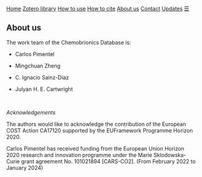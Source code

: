 <html>
<head>
<meta name="viewport" content="width=device-width, initial-scale=1">
<link rel="stylesheet" href="styles.css">
<link rel="stylesheet" href="https://cdnjs.cloudflare.com/ajax/libs/font-awesome/4.7.0/css/font-awesome.min.css">
<link rel="alternate" type="application/rss+xml" title="Chemobrionics Database" href="https://cpimentelguerra.com/new-chemDB/feed.xml" />
  
<div class="topnav" id="myTopnav">
  <a href="https://cpimentelguerra.com/new-chemDB/" class="menu-link">Home</a>
  <a href="https://cpimentelguerra.com/new-chemDB/zotero" class="menu-link">Zotero library</a>
  <a href="https://cpimentelguerra.com/new-chemDB/howtouse" class="menu-link">How to use</a>
  <a href="https://cpimentelguerra.com/new-chemDB/howtocite" class="menu-link">How to cite</a>
  <a href="https://cpimentelguerra.com/new-chemDB/about" class="menu-link">About us</a>
  <a href="https://cpimentelguerra.com/#contact" class="menu-link">Contact</a>
  <a href="https://cpimentelguerra.com/new-chemDB/updates" class="menu-link">Updates</a>
  <a href="javascript:void(0);" style="font-size:15px;" class="icon" onclick="myFunction()">&#9776;</a>
</div>

<script>
  function myFunction() {
    var x = document.getElementById("myTopnav");
    if (x.className === "topnav") {
      x.className += " responsive";
    } else {
      x.className = "topnav";
    }
  }

  // Esperar a que el DOM esté completamente cargado
  document.addEventListener("DOMContentLoaded", function() {
    // Obtener la URL actual
    const currentURL = window.location.href;

    // Seleccionar todos los enlaces del menú
    const links = document.querySelectorAll('.menu-link');

    // Comparar la URL de cada enlace con la URL actual
    links.forEach(link => {
      if (link.href === currentURL) {
        link.classList.add('active'); // Agregar la clase 'active' al enlace actual
      }
    });
  });
</script>

</head>

<body>
  
## About us

The work team of the Chemobrionics Database is:

* Carlos Pimentel

* Mingchuan Zheng

* C. Ignacio Sainz-Díaz

* Julyan H. E. Cartwright

<BR>

*Acknowledgements*

The authors would like to acknowledge the contribution of the European COST Action CA17120 supported by the EUFramework Programme Horizon 2020.

Carlos Pimentel has received funding from the European Union Horizon 2020 research and innovation programme under the Marie Sklodowska-Curie grant agreement No. 101021894 [CARS-CO2]. (From February 2022 to January 2024)

</body>
</html>

